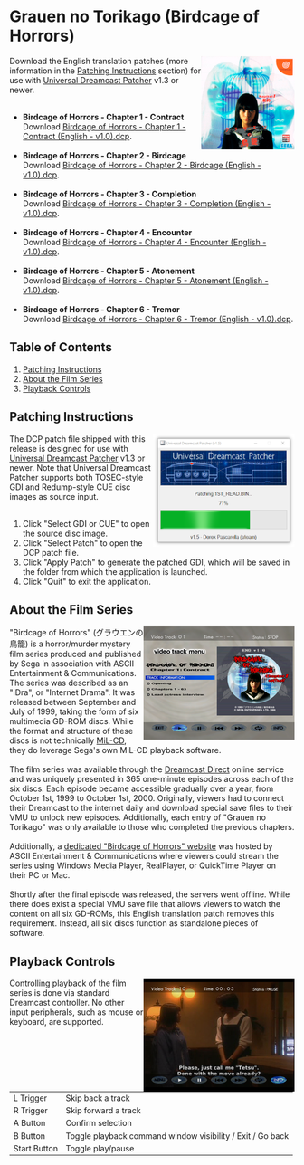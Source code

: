 <h1>Grauen no Torikago (Birdcage of Horrors)</h1>
<img width="165" height="165" align="right" src="https://github.com/DerekPascarella/BirdcageOfHorrors-EnglishPatchDreamcast/blob/main/images/cover.jpg?raw=true">Download the English translation patches (more information in the <a href="#patching-instructions">Patching Instructions</a> section) for use with <a href="https://github.com/DerekPascarella/UniversalDreamcastPatcher">Universal Dreamcast Patcher</a> v1.3 or newer.
<br><br>
<ul>
 <li><b>Birdcage of Horrors - Chapter 1 - Contract</b><br>Download <a href="https://github.com/DerekPascarella/GrauenNoTorikagoRestorationPatchDreamcast/raw/main/patches/Grauen%20no%20Torikago%20-%20Kapitel%201%20-%20Keiyaku%20(Restoration%20Patch).dcp">Birdcage of Horrors - Chapter 1 - Contract (English - v1.0).dcp</a>.</li>
 <br>
  <li><b>Birdcage of Horrors - Chapter 2 - Birdcage</b><br>Download <a href="https://github.com/DerekPascarella/GrauenNoTorikagoRestorationPatchDreamcast/raw/main/patches/Grauen%20no%20Torikago%20-%20Kapitel%202%20-%20Torikago%20(Restoration%20Patch).dcp">Birdcage of Horrors - Chapter 2 - Birdcage (English - v1.0).dcp</a>.</li>
 <br>
  <li><b>Birdcage of Horrors - Chapter 3 - Completion</b><br>Download <a href="https://github.com/DerekPascarella/GrauenNoTorikagoRestorationPatchDreamcast/raw/main/patches/Grauen%20no%20Torikago%20-%20Kapitel%203%20-%20Kansei%20(Restoration%20Patch).dcp">Birdcage of Horrors - Chapter 3 - Completion (English - v1.0).dcp</a>.</li>
 <br>
  <li><b>Birdcage of Horrors - Chapter 4 - Encounter</b><br>Download <a href="https://github.com/DerekPascarella/GrauenNoTorikagoRestorationPatchDreamcast/raw/main/patches/Grauen%20no%20Torikago%20-%20Kapitel%204%20-%20Kaikou%20(Restoration%20Patch).dcp">Birdcage of Horrors - Chapter 4 - Encounter (English - v1.0).dcp</a>.</li>
 <br>
  <li><b>Birdcage of Horrors - Chapter 5 - Atonement</b><br>Download <a href="https://github.com/DerekPascarella/GrauenNoTorikagoRestorationPatchDreamcast/raw/main/patches/Grauen%20no%20Torikago%20-%20Kapitel%205%20-%20Shokuzai%20(Restoration%20Patch).dcp">Birdcage of Horrors - Chapter 5 - Atonement (English - v1.0).dcp</a>.</li>
 <br>
  <li><b>Birdcage of Horrors - Chapter 6 - Tremor</b><br>Download <a href="https://github.com/DerekPascarella/GrauenNoTorikagoRestorationPatchDreamcast/raw/main/patches/Grauen%20no%20Torikago%20-%20Kapitel%206%20-%20Senritsu%20(Restoration%20Patch).dcp">Birdcage of Horrors - Chapter 6 - Tremor (English - v1.0).dcp</a>.</li>
</ul>

<h2>Table of Contents</h2>

1. [Patching Instructions](#patching-instructions)
2. [About the Film Series](#about-the-film-series)
3. [Playback Controls](#playback-controls)

<h2>Patching Instructions</h2>
<img align="right" width="250" src="https://github.com/DerekPascarella/UniversalDreamcastPatcher/blob/main/screenshots/screenshot.png?raw=true">The DCP patch file shipped with this release is designed for use with <a href="https://github.com/DerekPascarella/UniversalDreamcastPatcher">Universal Dreamcast Patcher</a> v1.3 or newer.  Note that Universal Dreamcast Patcher supports both TOSEC-style GDI and Redump-style CUE disc images as source input.
<br><br>
<ol type="1">
 <li>Click "Select GDI or CUE" to open the source disc image.</li>
 <li>Click "Select Patch" to open the DCP patch file.</li>
 <li>Click "Apply Patch" to generate the patched GDI, which will be saved in the folder from which the application is launched.</li>
 <li>Click "Quit" to exit the application.</li>
</ol>

<h2>About the Film Series</h2>
<img width="267" height="200" align="right" src="https://github.com/DerekPascarella/BirdcageOfHorrors-EnglishPatchDreamcast/blob/main/images/player.jpg?raw=true">"Birdcage of Horrors" (グラウエンの鳥籠) is a horror/murder mystery film series produced and published by Sega in association with ASCII Entertainment & Communications. The series was described as an "iDra", or "Internet Drama". It was released between September and July of 1999, taking the form of six multimedia GD-ROM discs. While the format and structure of these discs is not technically <a href="https://segaretro.org/Mil-CD">MiL-CD</a>, they do leverage Sega's own MiL-CD playback software.
<br><br>
The film series was available through the <a href="https://segaretro.org/Sega_Direct">Dreamcast Direct</a> online service and was uniquely presented in 365 one-minute episodes across each of the six discs. Each episode became accessible gradually over a year, from October 1st, 1999 to October 1st, 2000. Originally, viewers had to connect their Dreamcast to the internet daily and download special save files to their VMU to unlock new episodes. Additionally, each entry of "Grauen no Torikago" was only available to those who completed the previous chapters.
<br><br>
Additionally, a <a href="https://web.archive.org/web/20000817025240/http://www.e-sekai.com/grauen/">dedicated "Birdcage of Horrors" website</a> was hosted by ASCII Entertainment & Communications where viewers could stream the series using Windows Media Player, RealPlayer, or QuickTime Player on their PC or Mac.
<br><br>
Shortly after the final episode was released, the servers went offline. While there does exist a special VMU save file that allows viewers to watch the content on all six GD-ROMs, this English translation patch removes this requirement. Instead, all six discs function as standalone pieces of software.

<h2>Playback Controls</h2>
<img width="267" height="200" align="right" src="https://github.com/DerekPascarella/BirdcageOfHorrors-EnglishPatchDreamcast/blob/main/images/controls.jpg?raw=true">Controlling playback of the film series is done via standard Dreamcast controller. No other input peripherals, such as mouse or keyboard, are supported.
<br><br>
<table>
    <tr>
        <td>L Trigger</td>
        <td>Skip back a track</td>
    </tr>
    <tr>
        <td>R Trigger</td>
        <td>Skip forward a track</td>
    </tr>
    <tr>
        <td>A Button</td>
        <td>Confirm selection</td>
    </tr>
    <tr>
        <td>B Button</td>
        <td>Toggle playback command window visibility / Exit / Go back</td>
    </tr>
    <tr>
        <td>Start Button</td>
        <td>Toggle play/pause</td>
    </tr>
</table>

